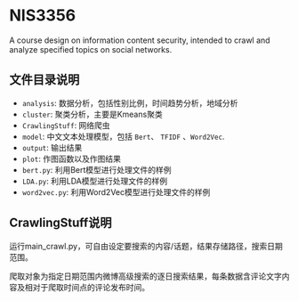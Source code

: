 # NIS3356
A course design on information content security, intended to crawl and analyze specified topics on social networks.

## 文件目录说明
- `analysis`: 数据分析，包括性别比例，时间趋势分析，地域分析
- `cluster`: 聚类分析，主要是Kmeans聚类
- `CrawlingStuff`: 网络爬虫
- `model`: 中文文本处理模型，包括 `Bert`、 `TFIDF` 、`Word2Vec`.
- `output`: 输出结果
- `plot`: 作图函数以及作图结果
- `bert.py`: 利用Bert模型进行处理文件的样例
- `LDA.py`: 利用LDA模型进行处理文件的样例
- `word2vec.py`: 利用Word2Vec模型进行处理文件的样例

## CrawlingStuff说明
运行main_crawl.py，可自由设定要搜索的内容/话题，结果存储路径，搜索日期范围。

爬取对象为指定日期范围内微博高级搜索的逐日搜索结果，每条数据含评论文字内容及相对于爬取时间点的评论发布时间。
